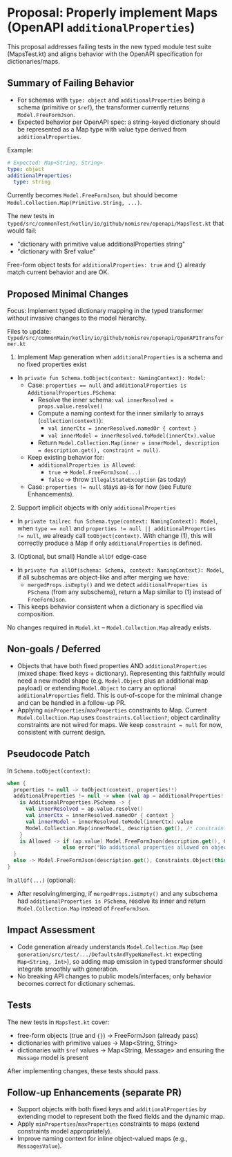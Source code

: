 # Proposal: Properly implement Maps (OpenAPI `additionalProperties`)

This proposal addresses failing tests in the new typed module test suite (MapsTest.kt) and aligns behavior with the OpenAPI specification for dictionaries/maps.

## Summary of Failing Behavior
- For schemas with `type: object` and `additionalProperties` being a schema (primitive or `$ref`), the transformer currently returns `Model.FreeFormJson`.
- Expected behavior per OpenAPI spec: a string-keyed dictionary should be represented as a Map type with value type derived from `additionalProperties`.

Example:
```yaml
# Expected: Map<String, String>
type: object
additionalProperties:
  type: string
```
Currently becomes `Model.FreeFormJson`, but should become `Model.Collection.Map(Primitive.String, ...)`.

The new tests in `typed/src/commonTest/kotlin/io/github/nomisrev/openapi/MapsTest.kt` that would fail:
- "dictionary with primitive value additionalProperties string"
- "dictionary with $ref value"

Free-form object tests for `additionalProperties: true` and `{}` already match current behavior and are OK.

## Proposed Minimal Changes
Focus: Implement typed dictionary mapping in the typed transformer without invasive changes to the model hierarchy.

Files to update: `typed/src/commonMain/kotlin/io/github/nomisrev/openapi/OpenAPITransformer.kt`

1) Implement Map generation when `additionalProperties` is a schema and no fixed properties exist

- In `private fun Schema.toObject(context: NamingContext): Model`:
  - Case: `properties == null` and `additionalProperties is AdditionalProperties.PSchema`:
    - Resolve the inner schema: `val innerResolved = props.value.resolve()`
    - Compute a naming context for the inner similarly to arrays (`collection(context)`):
      - `val innerCtx = innerResolved.namedOr { context }`
      - `val innerModel = innerResolved.toModel(innerCtx).value`
    - Return `Model.Collection.Map(inner = innerModel, description = description.get(), constraint = null)`.
  - Keep existing behavior for:
    - `additionalProperties is Allowed`:
      - `true` -> `Model.FreeFormJson(...)`
      - `false` -> throw `IllegalStateException` (as today)
  - Case: `properties != null` stays as-is for now (see Future Enhancements).

2) Support implicit objects with only `additionalProperties`

- In `private tailrec fun Schema.type(context: NamingContext): Model`, when `type == null` and `properties != null || additionalProperties != null`, we already call `toObject(context)`. With change (1), this will correctly produce a Map if only `additionalProperties` is defined.

3) (Optional, but small) Handle `allOf` edge-case

- In `private fun allOf(schema: Schema, context: NamingContext): Model`, if all subschemas are object-like and after merging we have:
  - `mergedProps.isEmpty()` and we detect `additionalProperties is PSchema` (from any subschema), return a Map similar to (1) instead of `FreeFormJson`.
- This keeps behavior consistent when a dictionary is specified via composition.

No changes required in `Model.kt` – `Model.Collection.Map` already exists.

## Non-goals / Deferred
- Objects that have both fixed properties AND `additionalProperties` (mixed shape: fixed keys + dictionary). Representing this faithfully would need a new model shape (e.g. `Model.Object` plus an additional map payload) or extending `Model.Object` to carry an optional `additionalProperties` field. This is out-of-scope for the minimal change and can be handled in a follow-up PR.
- Applying `minProperties`/`maxProperties` constraints to Map. Current `Model.Collection.Map` uses `Constraints.Collection?`; object cardinality constraints are not wired for maps. We keep `constraint = null` for now, consistent with current design.

## Pseudocode Patch
In `Schema.toObject(context)`:
```kotlin
when {
  properties != null -> toObject(context, properties!!)
  additionalProperties != null -> when (val ap = additionalProperties!!) {
    is AdditionalProperties.PSchema -> {
      val innerResolved = ap.value.resolve()
      val innerCtx = innerResolved.namedOr { context }
      val innerModel = innerResolved.toModel(innerCtx).value
      Model.Collection.Map(innerModel, description.get(), /* constraint = */ null)
    }
    is Allowed -> if (ap.value) Model.FreeFormJson(description.get(), Constraints.Object(this))
                  else error("No additional properties allowed on object without properties. $this")
  }
  else -> Model.FreeFormJson(description.get(), Constraints.Object(this))
}
```

In `allOf(...)` (optional):
- After resolving/merging, if `mergedProps.isEmpty()` and any subschema had `additionalProperties is PSchema`, resolve its inner and return `Model.Collection.Map` instead of `FreeFormJson`.

## Impact Assessment
- Code generation already understands `Model.Collection.Map` (see `generation/src/test/.../DefaultsAndTypeNameTest.kt` expecting `Map<String, Int>`), so adding map emission in typed transformer should integrate smoothly with generation.
- No breaking API changes to public models/interfaces; only behavior becomes correct for dictionary schemas.

## Tests
The new tests in `MapsTest.kt` cover:
- free-form objects (true and `{}`) -> FreeFormJson (already pass)
- dictionaries with primitive values -> Map<String, String>
- dictionaries with `$ref` values -> Map<String, Message> and ensuring the `Message` model is present

After implementing changes, these tests should pass.

## Follow-up Enhancements (separate PR)
- Support objects with both fixed keys and `additionalProperties` by extending model to represent both the fixed fields and the dynamic map.
- Apply `minProperties`/`maxProperties` constraints to maps (extend constraints model appropriately).
- Improve naming context for inline object-valued maps (e.g., `MessagesValue`).
